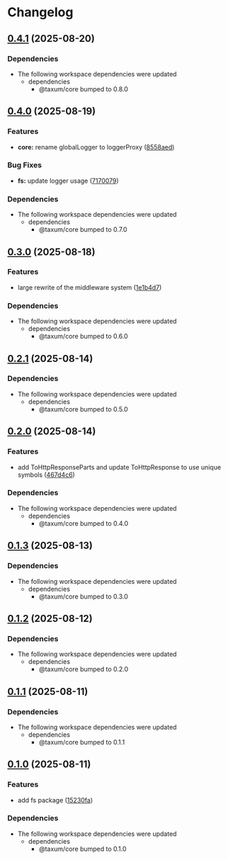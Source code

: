 # Changelog

## [0.4.1](https://github.com/DASPRiD/taxum/compare/fs-v0.4.0...fs-v0.4.1) (2025-08-20)


### Dependencies

* The following workspace dependencies were updated
  * dependencies
    * @taxum/core bumped to 0.8.0

## [0.4.0](https://github.com/DASPRiD/taxum/compare/fs-v0.3.0...fs-v0.4.0) (2025-08-19)


### Features

* **core:** rename globalLogger to loggerProxy ([8558aed](https://github.com/DASPRiD/taxum/commit/8558aedb2ab24d6f8eb21ab94320174e16b4986f))


### Bug Fixes

* **fs:** update logger usage ([7170079](https://github.com/DASPRiD/taxum/commit/717007968ad1a9f2cfeb5d5201f749ee6f029e0c))


### Dependencies

* The following workspace dependencies were updated
  * dependencies
    * @taxum/core bumped to 0.7.0

## [0.3.0](https://github.com/DASPRiD/taxum/compare/fs-v0.2.1...fs-v0.3.0) (2025-08-18)


### Features

* large rewrite of the middleware system ([1e1b4d7](https://github.com/DASPRiD/taxum/commit/1e1b4d73b8982ff6d0c55375662eac0fb94a1bfe))


### Dependencies

* The following workspace dependencies were updated
  * dependencies
    * @taxum/core bumped to 0.6.0

## [0.2.1](https://github.com/DASPRiD/taxum/compare/fs-v0.2.0...fs-v0.2.1) (2025-08-14)


### Dependencies

* The following workspace dependencies were updated
  * dependencies
    * @taxum/core bumped to 0.5.0

## [0.2.0](https://github.com/DASPRiD/taxum/compare/fs-v0.1.3...fs-v0.2.0) (2025-08-14)


### Features

* add ToHttpResponseParts and update ToHttpResponse to use unique symbols ([467d4c6](https://github.com/DASPRiD/taxum/commit/467d4c672c09b7fe39103ad6835ef44cb4a0638a))


### Dependencies

* The following workspace dependencies were updated
  * dependencies
    * @taxum/core bumped to 0.4.0

## [0.1.3](https://github.com/DASPRiD/taxum/compare/fs-v0.1.2...fs-v0.1.3) (2025-08-13)


### Dependencies

* The following workspace dependencies were updated
  * dependencies
    * @taxum/core bumped to 0.3.0

## [0.1.2](https://github.com/DASPRiD/taxum/compare/fs-v0.1.1...fs-v0.1.2) (2025-08-12)


### Dependencies

* The following workspace dependencies were updated
  * dependencies
    * @taxum/core bumped to 0.2.0

## [0.1.1](https://github.com/DASPRiD/taxum/compare/fs-v0.1.0...fs-v0.1.1) (2025-08-11)


### Dependencies

* The following workspace dependencies were updated
  * dependencies
    * @taxum/core bumped to 0.1.1

## [0.1.0](https://github.com/DASPRiD/taxum/compare/fs-v0.0.1...fs-v0.1.0) (2025-08-11)


### Features

* add fs package ([15230fa](https://github.com/DASPRiD/taxum/commit/15230fadcad656e192f26f0b272e0d646493181a))


### Dependencies

* The following workspace dependencies were updated
  * dependencies
    * @taxum/core bumped to 0.1.0
